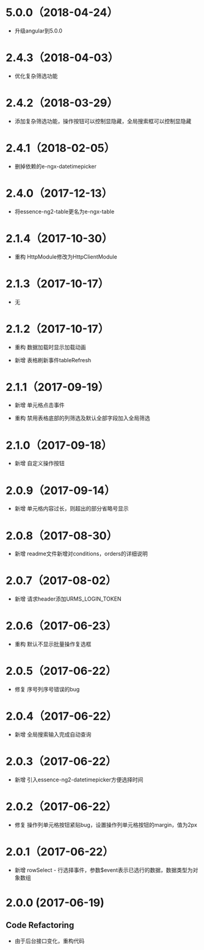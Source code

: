 # 5.0.0（2018-04-24）

- 升级angular到5.0.0

# 2.4.3（2018-04-03）

- 优化复杂筛选功能

# 2.4.2（2018-03-29）

- 添加复杂筛选功能，操作按钮可以控制显隐藏，全局搜索框可以控制显隐藏

# 2.4.1（2018-02-05）

- 删掉依赖的e-ngx-datetimepicker

# 2.4.0（2017-12-13）

- 将essence-ng2-table更名为e-ngx-table

# 2.1.4（2017-10-30）

- 重构 HttpModule修改为HttpClientModule

# 2.1.3（2017-10-17）

- 无

# 2.1.2（2017-10-17）

- 重构 数据加载时显示加载动画

- 新增 表格刷新事件tableRefresh

# 2.1.1（2017-09-19）

- 新增 单元格点击事件

- 重构 禁用表格底部的列筛选及默认全部字段加入全局筛选

# 2.1.0（2017-09-18）

- 新增 自定义操作按钮

# 2.0.9（2017-09-14）

- 新增 单元格内容过长，则超出的部分省略号显示

# 2.0.8（2017-08-30）

- 新增 readme文件新增对conditions，orders的详细说明

# 2.0.7（2017-08-02）

- 新增 请求header添加URMS_LOGIN_TOKEN

# 2.0.6（2017-06-23）

- 重构 默认不显示批量操作复选框

# 2.0.5（2017-06-22）

- 修复 序号列序号错误的bug

# 2.0.4（2017-06-22）

- 新增 全局搜索输入完成自动查询

# 2.0.3（2017-06-22）

- 新增 引入essence-ng2-datetimepicker方便选择时间

# 2.0.2（2017-06-22）

- 修复 操作列单元格按钮紧贴bug，设置操作列单元格按钮的margin，值为2px

# 2.0.1（2017-06-22）

- 新增 rowSelect - 行选择事件，参数$event表示已选行的数据，数据类型为对象数组

# 2.0.0 (2017-06-19)

## Code Refactoring

- 由于后台接口变化，重构代码
